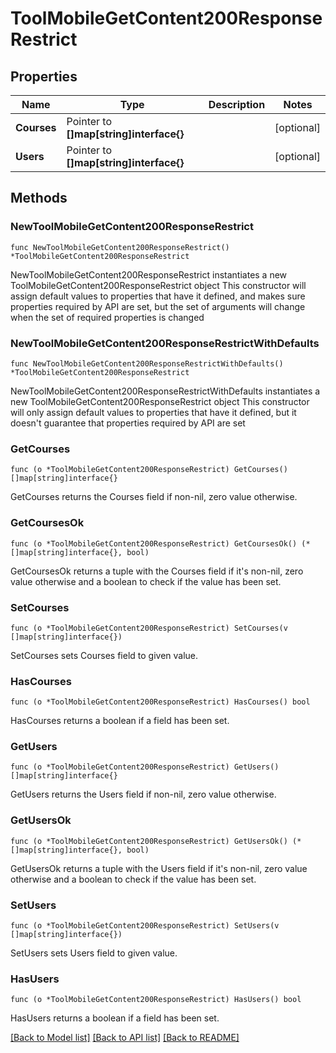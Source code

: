 # ToolMobileGetContent200ResponseRestrict

## Properties

Name | Type | Description | Notes
------------ | ------------- | ------------- | -------------
**Courses** | Pointer to **[]map[string]interface{}** |  | [optional] 
**Users** | Pointer to **[]map[string]interface{}** |  | [optional] 

## Methods

### NewToolMobileGetContent200ResponseRestrict

`func NewToolMobileGetContent200ResponseRestrict() *ToolMobileGetContent200ResponseRestrict`

NewToolMobileGetContent200ResponseRestrict instantiates a new ToolMobileGetContent200ResponseRestrict object
This constructor will assign default values to properties that have it defined,
and makes sure properties required by API are set, but the set of arguments
will change when the set of required properties is changed

### NewToolMobileGetContent200ResponseRestrictWithDefaults

`func NewToolMobileGetContent200ResponseRestrictWithDefaults() *ToolMobileGetContent200ResponseRestrict`

NewToolMobileGetContent200ResponseRestrictWithDefaults instantiates a new ToolMobileGetContent200ResponseRestrict object
This constructor will only assign default values to properties that have it defined,
but it doesn't guarantee that properties required by API are set

### GetCourses

`func (o *ToolMobileGetContent200ResponseRestrict) GetCourses() []map[string]interface{}`

GetCourses returns the Courses field if non-nil, zero value otherwise.

### GetCoursesOk

`func (o *ToolMobileGetContent200ResponseRestrict) GetCoursesOk() (*[]map[string]interface{}, bool)`

GetCoursesOk returns a tuple with the Courses field if it's non-nil, zero value otherwise
and a boolean to check if the value has been set.

### SetCourses

`func (o *ToolMobileGetContent200ResponseRestrict) SetCourses(v []map[string]interface{})`

SetCourses sets Courses field to given value.

### HasCourses

`func (o *ToolMobileGetContent200ResponseRestrict) HasCourses() bool`

HasCourses returns a boolean if a field has been set.

### GetUsers

`func (o *ToolMobileGetContent200ResponseRestrict) GetUsers() []map[string]interface{}`

GetUsers returns the Users field if non-nil, zero value otherwise.

### GetUsersOk

`func (o *ToolMobileGetContent200ResponseRestrict) GetUsersOk() (*[]map[string]interface{}, bool)`

GetUsersOk returns a tuple with the Users field if it's non-nil, zero value otherwise
and a boolean to check if the value has been set.

### SetUsers

`func (o *ToolMobileGetContent200ResponseRestrict) SetUsers(v []map[string]interface{})`

SetUsers sets Users field to given value.

### HasUsers

`func (o *ToolMobileGetContent200ResponseRestrict) HasUsers() bool`

HasUsers returns a boolean if a field has been set.


[[Back to Model list]](../README.md#documentation-for-models) [[Back to API list]](../README.md#documentation-for-api-endpoints) [[Back to README]](../README.md)


